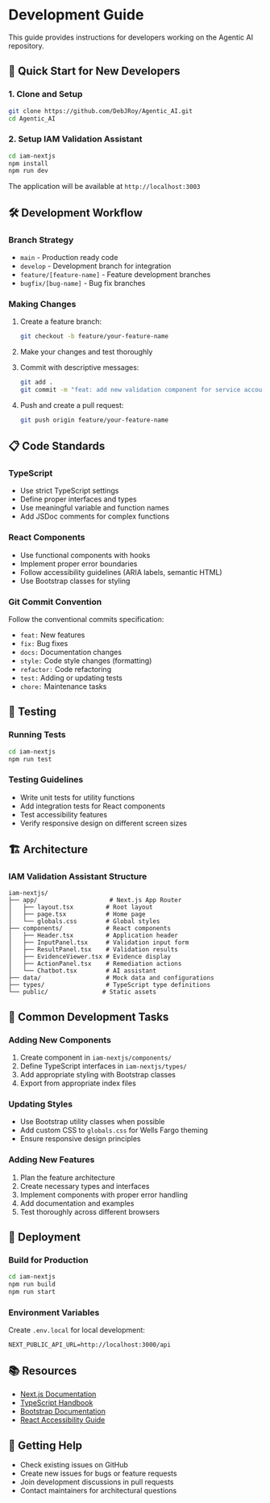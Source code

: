 # Development Guide

This guide provides instructions for developers working on the Agentic AI repository.

## 🚀 Quick Start for New Developers

### 1. Clone and Setup
```bash
git clone https://github.com/DebJRoy/Agentic_AI.git
cd Agentic_AI
```

### 2. Setup IAM Validation Assistant
```bash
cd iam-nextjs
npm install
npm run dev
```

The application will be available at `http://localhost:3003`

## 🛠️ Development Workflow

### Branch Strategy
- `main` - Production ready code
- `develop` - Development branch for integration
- `feature/[feature-name]` - Feature development branches
- `bugfix/[bug-name]` - Bug fix branches

### Making Changes
1. Create a feature branch:
   ```bash
   git checkout -b feature/your-feature-name
   ```

2. Make your changes and test thoroughly

3. Commit with descriptive messages:
   ```bash
   git add .
   git commit -m "feat: add new validation component for service accounts"
   ```

4. Push and create a pull request:
   ```bash
   git push origin feature/your-feature-name
   ```

## 📋 Code Standards

### TypeScript
- Use strict TypeScript settings
- Define proper interfaces and types
- Use meaningful variable and function names
- Add JSDoc comments for complex functions

### React Components
- Use functional components with hooks
- Implement proper error boundaries
- Follow accessibility guidelines (ARIA labels, semantic HTML)
- Use Bootstrap classes for styling

### Git Commit Convention
Follow the conventional commits specification:
- `feat:` New features
- `fix:` Bug fixes
- `docs:` Documentation changes
- `style:` Code style changes (formatting)
- `refactor:` Code refactoring
- `test:` Adding or updating tests
- `chore:` Maintenance tasks

## 🧪 Testing

### Running Tests
```bash
cd iam-nextjs
npm run test
```

### Testing Guidelines
- Write unit tests for utility functions
- Add integration tests for React components
- Test accessibility features
- Verify responsive design on different screen sizes

## 🏗️ Architecture

### IAM Validation Assistant Structure
```
iam-nextjs/
├── app/                    # Next.js App Router
│   ├── layout.tsx         # Root layout
│   ├── page.tsx           # Home page
│   └── globals.css        # Global styles
├── components/            # React components
│   ├── Header.tsx         # Application header
│   ├── InputPanel.tsx     # Validation input form
│   ├── ResultPanel.tsx    # Validation results
│   ├── EvidenceViewer.tsx # Evidence display
│   ├── ActionPanel.tsx    # Remediation actions
│   └── Chatbot.tsx        # AI assistant
├── data/                  # Mock data and configurations
├── types/                 # TypeScript type definitions
└── public/               # Static assets
```

## 🔧 Common Development Tasks

### Adding New Components
1. Create component in `iam-nextjs/components/`
2. Define TypeScript interfaces in `iam-nextjs/types/`
3. Add appropriate styling with Bootstrap classes
4. Export from appropriate index files

### Updating Styles
- Use Bootstrap utility classes when possible
- Add custom CSS to `globals.css` for Wells Fargo theming
- Ensure responsive design principles

### Adding New Features
1. Plan the feature architecture
2. Create necessary types and interfaces
3. Implement components with proper error handling
4. Add documentation and examples
5. Test thoroughly across different browsers

## 🚀 Deployment

### Build for Production
```bash
cd iam-nextjs
npm run build
npm run start
```

### Environment Variables
Create `.env.local` for local development:
```env
NEXT_PUBLIC_API_URL=http://localhost:3000/api
```

## 📚 Resources

- [Next.js Documentation](https://nextjs.org/docs)
- [TypeScript Handbook](https://www.typescriptlang.org/docs/)
- [Bootstrap Documentation](https://getbootstrap.com/docs/5.3/)
- [React Accessibility Guide](https://reactjs.org/docs/accessibility.html)

## 🤝 Getting Help

- Check existing issues on GitHub
- Create new issues for bugs or feature requests
- Join development discussions in pull requests
- Contact maintainers for architectural questions 